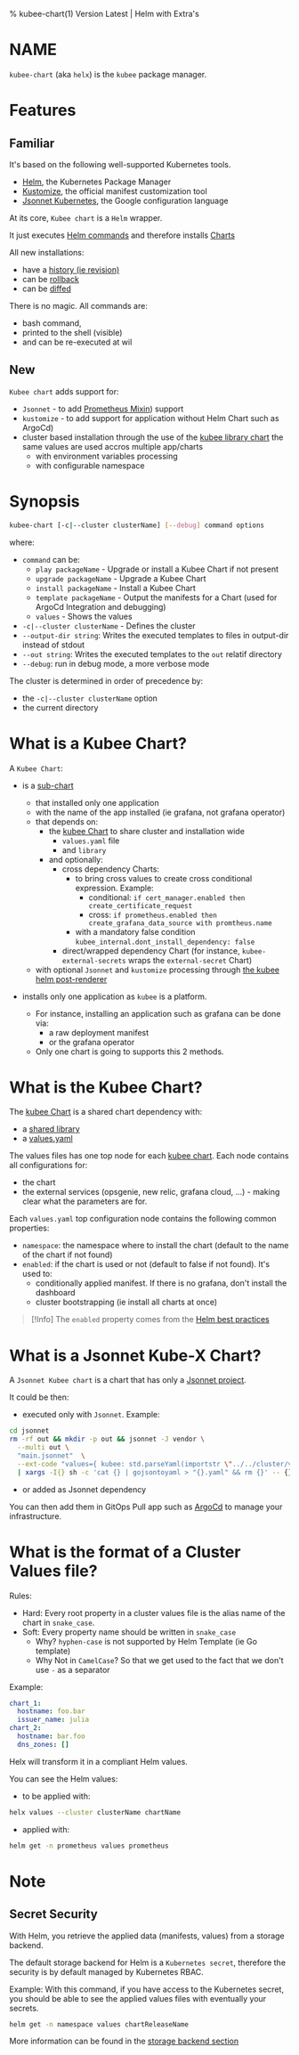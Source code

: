 % kubee-chart(1) Version Latest | Helm with Extra's
# NAME

`kubee-chart` (aka `helx`) is the `kubee` package manager.


# Features

## Familiar

It's based on the following well-supported Kubernetes tools.
* [Helm](https://helm.sh/), the Kubernetes Package Manager
* [Kustomize](https://github.com/kubernetes-sigs/kustomize), the official manifest customization tool 
* [Jsonnet Kubernetes](https://jsonnet.org/articles/kubernetes.html), the Google configuration language

At its core, `Kubee chart` is a `Helm` wrapper.

It just executes [Helm commands](https://helm.sh/docs/helm/helm/) and therefore installs [Charts](https://helm.sh/docs/topics/charts/)

All new installations:
* have a [history (ie revision)](https://helm.sh/docs/helm/helm_history/)
* can be [rollback](https://helm.sh/docs/helm/helm_rollback/)
* can be [diffed](https://github.com/databus23/helm-diff)

There is no magic. All commands are:
* bash command, 
* printed to the shell (visible)
* and can be re-executed at wil

## New

`Kubee chart` adds support for:
* `Jsonnet` - to add [Prometheus Mixin](https://monitoring.mixins.dev/)) support
* `kustomize` - to add support for application without Helm Chart such as ArgoCd)
* cluster based installation through the use of the [kubee library chart](../../resources/charts/kubee/) the same values are used accros multiple app/charts
  * with environment variables processing
  * with configurable namespace

# Synopsis

```bash
kubee-chart [-c|--cluster clusterName] [--debug] command options
```

where:
* `command` can be:
  * `play packageName`     - Upgrade or install a Kubee Chart if not present
  * `upgrade packageName`  - Upgrade a Kubee Chart
  * `install packageName`  - Install a Kubee Chart
  * `template packageName` - Output the manifests for a Chart (used for ArgoCd Integration and debugging)
  * `values` - Shows the values
* `-c|--cluster clusterName` - Defines the cluster
* `--output-dir string`: Writes the executed templates to files in output-dir instead of stdout
* `--out string`: Writes the executed templates to the `out` relatif directory
* `--debug`: run in debug mode, a more verbose mode

The cluster is determined in order of precedence by:

* the `-c|--cluster clusterName` option
* the current directory


# What is a Kubee Chart?

A `Kubee Chart`:
* is a [sub-chart](https://helm.sh/docs/chart_template_guide/subcharts_and_globals/)
  * that installed only one application 
  * with the name of the app installed (ie grafana, not grafana operator) 
  * that depends on:
    * the [kubee Chart](../../resources/charts/kubee/README.md) to share cluster and installation wide
      * `values.yaml` file 
      * and `library` 
    * and optionally: 
      * cross dependency Charts:
        * to bring cross values to create cross conditional expression. Example:
          * conditional: `if cert_manager.enabled then create_certificate_request`
          * cross: `if prometheus.enabled then create_grafana_data_source with promtheus.name`
        * with a mandatory false condition `kubee_internal.dont_install_dependency: false`
      * direct/wrapped dependency Chart (for instance, `kubee-external-secrets` wraps the `external-secret` Chart)
  * with optional `Jsonnet` and `kustomize` processing through [the kubee helm post-renderer](kubee-helm-post-renderer.md)
    
* installs only one application as `kubee` is a platform. 
  * For instance, installing an application such as grafana can be done via:
    * a raw deployment manifest
    * or the grafana operator
  * Only one chart is going to supports this 2 methods. 

# What is the Kubee Chart?

The [kubee Chart](../../resources/charts/kubee/README.md) is a shared chart dependency with:
* a [shared library](../../resources/charts/kubee/templates/_helpers.tpl)
* a [values.yaml](../../resources/charts/kubee/values.yaml)

The values files has one top node for each [kubee chart](#what-is-a-kubee-chart).
Each node contains all configurations for:
  * the chart 
  * the external services (opsgenie, new relic, grafana cloud, ...) - making clear what the parameters are for.

Each `values.yaml` top configuration node contains the following common properties:
  * `namespace`: the namespace where to install the chart (default to the name of the chart if not found)
  * `enabled`: if the chart is used or not (default to false if not found). It's used to:
    * conditionally applied manifest. If there is no grafana, don't install the dashboard
    * cluster bootstrapping (ie install all charts at once)

> [!Info]
> The `enabled` property comes from the [Helm best practices](https://helm.sh/docs/chart_best_practices/dependencies/#conditions-and-tags)

# What is a Jsonnet Kube-X Chart?

A `Jsonnet Kubee chart` is a chart that has only a [Jsonnet project](kubee-helm-post-renderer.md#jsonnet).

It could be then:
* executed only with `Jsonnet`. Example:
```bash
cd jsonnet
rm -rf out && mkdir -p out && jsonnet -J vendor \
  --multi out \
  "main.jsonnet"  \
  --ext-code "values={ kubee: std.parseYaml(importstr \"../../cluster/values.yaml\") }" \
  | xargs -I{} sh -c 'cat {} | gojsontoyaml > "{}.yaml" && rm {}' -- {}
```
* or added as Jsonnet dependency

You can then add them in GitOps Pull app such as [ArgoCd](https://argo-cd.readthedocs.io/en/stable/user-guide/jsonnet/)
to manage your infrastructure.

# What is the format of a Cluster Values file?

Rules:
* Hard: Every root property in a cluster values file is the alias name of the chart in `snake_case`.
* Soft: Every property name should be written in `snake_case` 
  * Why? `hyphen-case` is not supported by Helm Template (ie Go template)
  * Why Not in `CamelCase`? So that we get used to the fact that we don't use `-` as a separator

Example:
```yaml
chart_1:
  hostname: foo.bar
  issuer_name: julia
chart_2:
  hostname: bar.foo
  dns_zones: []
```

Helx will transform it in a compliant Helm values.

You can see the Helm values:
* to be applied with:
```bash
helx values --cluster clusterName chartName
```
* applied with:
```bash
helm get -n prometheus values prometheus
```

# Note
## Secret Security

With Helm, you retrieve the applied data (manifests, values) from a storage backend.

The default storage backend for Helm is a `Kubernetes secret`, 
therefore the security is by default managed by Kubernetes RBAC.

Example:
With this command, if you have access to the Kubernetes secret, 
you should be able to see the applied values files with eventually your secrets.
```bash
helm get -n namespace values chartReleaseName
```

More information can be found in the [storage backend section](https://helm.sh/docs/topics/advanced/#configmap-storage-backend)

